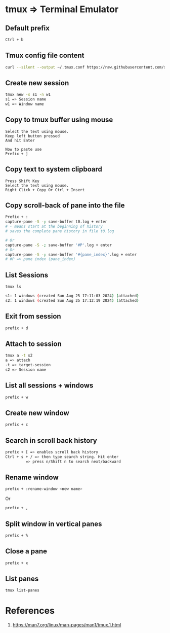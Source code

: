 # tmux => Terminal Emulator

## Default prefix
```bash
Ctrl + b
```
## Tmux config file content
```bash
curl --silent --output ~/.tmux.conf https://raw.githubusercontent.com/simplyatul/TechNotes/refs/heads/main/tmux.conf
```

## Create new session
```bash
tmux new -s s1 -n w1
s1 => Session name
w1 => Window name
```

## Copy to tmux buffer using mouse
```
Select the text using mouse.
Keep left button pressed
And hit Enter

Now to paste use
Prefix + ]
```
## Copy text to system clipboard

```
Press Shift Key
Select the text using mouse.
Right Click + Copy Or Ctrl + Insert
```

## Copy scroll-back of pane into the file
```bash
Prefix + :
capture-pane -S -; save-buffer t0.log + enter
# - means start at the beginning of history
# saves the complete pane history in file t0.log

# Or
capture-pane -S -; save-buffer '#P'.log + enter
# Or
capture-pane -S -; save-buffer '#{pane_index}'.log + enter
# #P => pane index (pane_index)
```

## List Sessions
```bash
tmux ls

s1: 1 windows (created Sun Aug 25 17:11:03 2024) (attached)
s2: 1 windows (created Sun Aug 25 17:12:19 2024) (attached)
```

## Exit from session
```bash
prefix + d
```
## Attach to session
```bash
tmux a -t s2
a => attach
-t => target-session
s2 => Session name
```
## List all sessions + windows
```bash
prefix + w
```
## Create new window
```bash
prefix + c
```

## Search in scroll back history
```bash
prefix + [ => enables scroll back history
Ctrl + s + / => then type search string. Hit enter
         => press n/Shift n to search next/backward
```

## Rename window
```bash
prefix + :rename-window <new name>
```
Or

```bash
prefix + ,
```

## Split window in vertical panes
```bash
prefix + %
```
## Close a pane
```bash
prefix + x
```


## List panes
```bash
tmux list-panes
```


# References
1. https://man7.org/linux/man-pages/man1/tmux.1.html